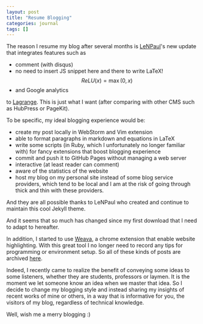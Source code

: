 ```yaml
---
layout: post
title: "Resume Blogging"
categories: journal
tags: []
---
```


The reason I resume my blog after several months is [LeNPaul](https://github.com/LeNPaul)'s new update that integrates features such as 

- comment (with disqus)
- no need to insert JS snippet here and there to write LaTeX! $$ ReLU(x) = \max (0, x) $$
- and Google analytics

 to [Lagrange](https://github.com/LeNPaul/Lagrange). This is just what I want (after comparing with other CMS such as HubPress or PageKit). 

To be specific, my ideal blogging experience would be:  

- create my post locally in WebStorm and Vim extension
- able to format paragraphs in markdown and equations in LaTeX
- write some scripts (in Ruby, which I unfortunately no longer familiar with) for fancy extensions that boost blogging experience
- commit and push it to GitHub Pages without managing a web server
- interactive (at least reader can comment)
- aware of the statistics of the website
- host my blog on my personal site instead of some blog service providers, which tend to be local and I am at the risk of going through thick and thin with these providers.

And they are all possible thanks to LeNPaul who created and continue to maintain this cool Jekyll theme.

And it seems that so much has changed since my first download that I need to adapt to hereafter.

In addition, I started to use [Weava](https://www.weavatools.com/), a chrome extension that enable website highlighting. With this great tool I no longer need to record any tips for programming or environment setup. So all of these kinds of posts are archived [here](https://hanezu.github.io/menu/archive.html). 

Indeed, I recently came to realize the benefit of conveying some ideas to some listeners, whether they are students, professors or laymen. It is the moment we let someone know an idea when we master that idea. So I decide to change my blogging style and instead sharing my insights of recent works of mine or others, in a way that is informative for you, the visitors of my blog, regardless of technical knowledge.

Well, wish me a merry blogging :)
